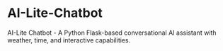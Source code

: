 # AI-Lite-Chatbot
AI-Lite Chatbot - A Python Flask-based conversational AI assistant with weather, time, and interactive capabilities.
